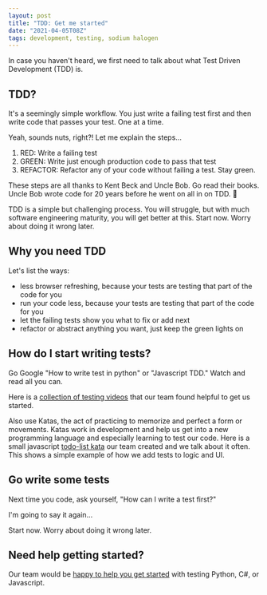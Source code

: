 ```yaml
---
layout: post
title: "TDD: Get me started"
date: "2021-04-05T08Z"
tags: development, testing, sodium halogen
---
```


In case you haven't heard, we first need to talk about what Test Driven Development (TDD) is.

## TDD?

It's a seemingly simple workflow. You just write a failing test first and then write code that passes your test. One at a time.

Yeah, sounds nuts, right?! Let me explain the steps...

1. RED: Write a failing test
2. GREEN: Write just enough production code to pass that test
3. REFACTOR: Refactor any of your code without failing a test. Stay green.

These steps are all thanks to Kent Beck and Uncle Bob. Go read their books. Uncle Bob wrote code for 20 years before he went on all in on TDD. 🤯

TDD is a simple but challenging process. You will struggle, but with much software engineering maturity, you will get better at this. Start now. Worry about doing it wrong later.

## Why you need TDD

Let's list the ways:

- less browser refreshing, because your tests are testing that part of the code for you
- run your code less, because your tests are testing that part of the code for you
- let the failing tests show you what to fix or add next
- refactor or abstract anything you want, just keep the green lights on

## How do I start writing tests?

Go Google "How to write test in python" or "Javascript TDD." Watch and read all you can.

Here is a [collection of testing videos](https://www.youtube.com/playlist?list=PL6xHKLqatXtBqAv9XmPyAIZk-UuaZtNyz) that our team found helpful to get us started.

Also use Katas, the act of practicing to memorize and perfect a form or movements. Katas work in development and help us get into a new programming language and especially learning to test our code. Here is a small javascript [todo-list kata](https://github.com/chancesmith/tdd-todo-list) our team created and we talk about it often. This shows a simple example of how we add tests to logic and UI.

## Go write some tests

Next time you code, ask yourself, "How can I write a test first?"

I'm going to say it again...

Start now. Worry about doing it wrong later.

## Need help getting started?

Our team would be [happy to help you get started](https://sodiumhalogen.com?ref=csio) with testing Python, C#, or Javascript.
